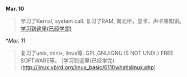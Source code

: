 
**Mar. 10**
>学习了Kernal, system call. 复习了RAM, 南北桥，显卡，声卡等知识。  
[学习到这里(已经学完)](http://linux.vbird.org/linux_basic/0105computers.php)

**Mar. 11*
>复习了unix, minix, linux等. GPL,GNU(GNU IS NOT UNIX.) FREE SOFTWARE等。
[学习到这里(已经学完)(http://linux.vbird.org/linux_basic/0110whatislinux.php)



